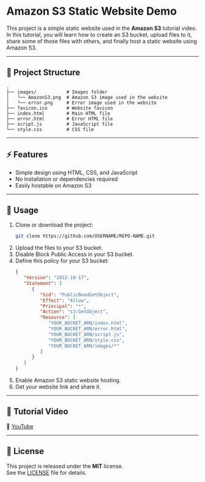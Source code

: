 # Amazon S3 Static Website Demo

This project is a simple static website used in the **Amazon S3** tutorial video.  
In this tutorial, you will learn how to create an S3 bucket, upload files to it, share some of those files with others, and finally host a static website using Amazon S3.

---

## 📂 Project Structure

```plaintext
.
├── images/           # Images folder
│   └── AmazonS3.png  # Amazon S3 image used in the website
│   └── error.png     # Error image used in the website
├── favicon.ico       # Website favicon
├── index.html        # Main HTML file
├── error.html        # Error HTML file
├── script.js         # JavaScript file
└── style.css         # CSS file
```

---

## ⚡ Features

- Simple design using HTML, CSS, and JavaScript
- No installation or dependencies required
- Easily hostable on Amazon S3

---

## 🚀 Usage

1. Clone or download the project:
   ```bash
   git clone https://github.com/USERNAME/REPO-NAME.git
   ```
2. Upload the files to your S3 bucket.
3. Disable Block Public Access in your S3 bucket.
4. Define this policy for your S3 bucket:
   ```json
   {
      "Version": "2012-10-17",
      "Statement": [
         {
            "Sid": "PublicReadGetObject",
            "Effect": "Allow",
            "Principal": "*",
            "Action": "s3:GetObject",
            "Resource": [
               "YOUR_BUCKET_ARN/index.html",
               "YOUR_BUCKET_ARN/error.html",
               "YOUR_BUCKET_ARN/script.js",
               "YOUR_BUCKET_ARN/style.css",
               "YOUR_BUCKET_ARN/images/*"
            ]
         }
      ]
   }
   ```
5. Enable Amazon S3 static website hosting.
6. Get your website link and share it.

---

## 🎥 Tutorial Video

🔗 [YouTube](https://youtu.be/xMxqsT_0ty0)

---

## 📄 License

This project is released under the **MIT** license.  
See the [LICENSE](LICENSE) file for details.
